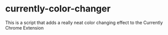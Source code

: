 currently-color-changer
=======================

This is a script that adds a really neat color changing effect to the Currently Chrome Extension
